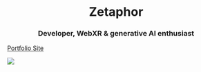 <h1 align="center">Zetaphor</h1>
<h3 align="center">Developer, WebXR & generative AI enthusiast</h3>

<a href="https://zetaphor.github.io/zetaphorlio/" target="_blank">Portfolio Site</a>

<img src="https://github-readme-stats.vercel.app/api/top-langs?username=Zetaphor&show_icons=true&locale=en&layout=compact&theme=transparent&langs_count=8">
